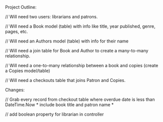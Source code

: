 Project Outline:

// Will need two users: librarians and patrons.

// Will need a Book model (table) with info like title, year published, genre, pages, etc.

// Will need an Authors model (table) with info for their name

// Will need a join table for Book and Author to create a many-to-many relationship.

//  Will need a one-to-many relationship between a book and copies (create a Copies model/table)

// Will need a checkouts table that joins Patron and Copies.

Changes:

// Grab every record from checkout table where overdue date is less than DateTime.Now
    * include book title and patron name
    *

// add boolean property for librarian in controller

